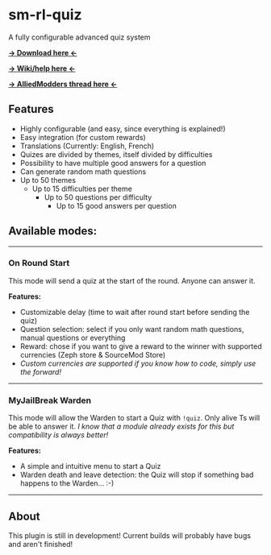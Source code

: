 # sm-rl-quiz
A fully configurable advanced quiz system

**[-> Download here <-](https://github.com/rlevet/sm-rl-quiz/releases/latest)**

**[-> Wiki/help here <-](https://github.com/rlevet/sm-rl-quiz/wiki)**

**[-> AlliedModders thread here <-](https://forums.alliedmods.net/showthread.php?t=327552)**

## Features
- Highly configurable (and easy, since everything is explained!)
- Easy integration (for custom rewards)
- Translations (Currently: English, French)
- Quizes are divided by themes, itself divided by difficulties
- Possibility to have multiple good answers for a question
- Can generate random math questions
- Up to 50 themes
  - Up to 15 difficulties per theme
    - Up to 50 questions per difficulty
      - Up to 15 good answers per question

## Available modes:
----------------------------
### On Round Start
This mode will send a quiz at the start of the round. Anyone can answer it.

**Features:**
- Customizable delay (time to wait after round start before sending the quiz)
- Question selection: select if you only want random math questions, manual questions or everything
- Reward: chose if you want to give a reward to the winner with supported currencies (Zeph store & SourceMod Store)
- *Custom currencies are supported if you know how to code, simply use the forward!*
----------------------------
### MyJailBreak Warden
This mode will allow the Warden to start a Quiz with `!quiz`. Only alive Ts will be able to answer it. *I know that a module already exists for this but compatibility is always better!*

**Features:**
- A simple and intuitive menu to start a Quiz
- Warden death and leave detection: the Quiz will stop if something bad happens to the Warden... :-)
----------------------------
## About
This plugin is still in development! Current builds will probably have bugs and aren't finished!
